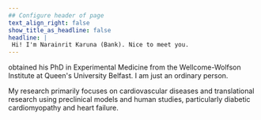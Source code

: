 ```yaml
---
## Configure header of page
text_align_right: false
show_title_as_headline: false
headline: |
 Hi! I'm Narainrit Karuna (Bank). Nice to meet you.
---
```


<!-- this is a subheadline -->
obtained his PhD in Experimental Medicine from the Wellcome-Wolfson Institute at Queen's University Belfast. I am just an ordinary person.

My research primarily focuses on cardiovascular diseases and translational research using preclinical models and human studies, particularly diabetic cardiomyopathy and heart failure. 

